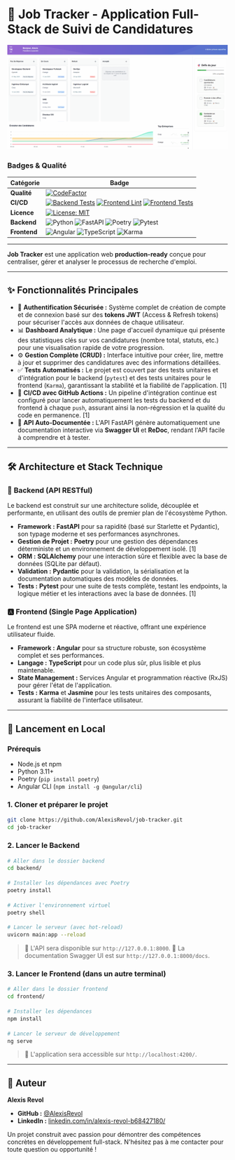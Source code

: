 # 🚀 Job Tracker - Application Full-Stack de Suivi de Candidatures

![Démo de Job Tracker](https://raw.githubusercontent.com/AlexisRevol/job-tracker/main/.github/assets/demo.gif)

### Badges & Qualité

| Catégorie      | Badge                                                                                                                                                                                            |
| -------------- | ------------------------------------------------------------------------------------------------------------------------------------------------------------------------------------------------ |
| **Qualité**    | [![CodeFactor](https://www.codefactor.io/repository/github/alexisrevol/job-tracker/badge)](https://www.codefactor.io/repository/github/alexisrevol/job-tracker) |
| **CI/CD**      | [![Backend Tests](https://github.com/AlexisRevol/job-tracker/actions/workflows/backend.tests.yml/badge.svg)](https://github.com/AlexisRevol/job-tracker/actions/workflows/backend.tests.yml) [![Frontend Lint](https://github.com/AlexisRevol/job-tracker/actions/workflows/frontend.lint.yml/badge.svg)](https://github.com/AlexisRevol/job-tracker/actions/workflows/frontend.lint.yml) [![Frontend Tests](https://github.com/AlexisRevol/job-tracker/actions/workflows/frontend.tests.yml/badge.svg)](https://github.com/AlexisRevol/job-tracker/actions/workflows/frontend.tests.yml)                                |
| **Licence**    | [![License: MIT](https://img.shields.io/badge/License-MIT-yellow.svg)](https://opensource.org/licenses/MIT)                                                                                        |
| **Backend**    | ![Python](https://img.shields.io/badge/Python-3.11-3776AB.svg?logo=python) ![FastAPI](https://img.shields.io/badge/FastAPI-0.103.2-009688.svg?logo=fastapi) ![Poetry](https://img.shields.io/badge/Poetry-1.6.1-60A5FA.svg?logo=poetry) ![Pytest](https://img.shields.io/badge/Pytest-7.4.2-0A9EDC.svg?logo=pytest) |
| **Frontend**   | ![Angular](https://img.shields.io/badge/Angular-16.2.0-DD0031.svg?logo=angular) ![TypeScript](https://img.shields.io/badge/TypeScript-5.1.3-3178C6.svg?logo=typescript) ![Karma](https://img.shields.io/badge/Karma-6.4.2-56C5A8.svg?logo=karma) |

---

**Job Tracker** est une application web **production-ready** conçue pour centraliser, gérer et analyser le processus de recherche d'emploi. 

---

## ✨ Fonctionnalités Principales

*   🔐 **Authentification Sécurisée :** Système complet de création de compte et de connexion basé sur des **tokens JWT** (Access & Refresh tokens) pour sécuriser l'accès aux données de chaque utilisateur.
*   📊 **Dashboard Analytique :** Une page d'accueil dynamique qui présente des statistiques clés sur vos candidatures (nombre total, statuts, etc.) pour une visualisation rapide de votre progression.
*   ⚙️ **Gestion Complète (CRUD) :** Interface intuitive pour créer, lire, mettre à jour et supprimer des candidatures avec des informations détaillées.
*   ✅ **Tests Automatisés :** Le projet est couvert par des tests unitaires et d'intégration pour le backend (`pytest`) et des tests unitaires pour le frontend (`Karma`), garantissant la stabilité et la fiabilité de l'application. [1]
*   🚀 **CI/CD avec GitHub Actions :** Un pipeline d'intégration continue est configuré pour lancer automatiquement les tests du backend et du frontend à chaque `push`, assurant ainsi la non-régression et la qualité du code en permanence. [1]
*   📖 **API Auto-Documentée :** L'API FastAPI génère automatiquement une documentation interactive via **Swagger UI** et **ReDoc**, rendant l'API facile à comprendre et à tester.

---

## 🛠️ Architecture et Stack Technique

### 🐍 **Backend (API RESTful)**

Le backend est construit sur une architecture solide, découplée et performante, en utilisant des outils de premier plan de l'écosystème Python.

-   **Framework :** **FastAPI** pour sa rapidité (basé sur Starlette et Pydantic), son typage moderne et ses performances asynchrones.
-   **Gestion de Projet :** **Poetry** pour une gestion des dépendances déterministe et un environnement de développement isolé. [1]
-   **ORM :** **SQLAlchemy** pour une interaction sûre et flexible avec la base de données (SQLite par défaut).
-   **Validation :** **Pydantic** pour la validation, la sérialisation et la documentation automatiques des modèles de données.
-   **Tests :** **Pytest** pour une suite de tests complète, testant les endpoints, la logique métier et les interactions avec la base de données. [1]

### 🅰️ **Frontend (Single Page Application)**

Le frontend est une SPA moderne et réactive, offrant une expérience utilisateur fluide.

-   **Framework :** **Angular** pour sa structure robuste, son écosystème complet et ses performances.
-   **Langage :** **TypeScript** pour un code plus sûr, plus lisible et plus maintenable.
-   **State Management :** Services Angular et programmation réactive (RxJS) pour gérer l'état de l'application.
-   **Tests :** **Karma** et **Jasmine** pour les tests unitaires des composants, assurant la fiabilité de l'interface utilisateur.

---

## 🚀 Lancement en Local

### Prérequis
*   Node.js et npm
*   Python 3.11+
*   Poetry (`pip install poetry`)
*   Angular CLI (`npm install -g @angular/cli`)

### 1. Cloner et préparer le projet

```bash
git clone https://github.com/AlexisRevol/job-tracker.git
cd job-tracker
```

### 2. Lancer le Backend

```bash
# Aller dans le dossier backend
cd backend/

# Installer les dépendances avec Poetry
poetry install

# Activer l'environnement virtuel
poetry shell

# Lancer le serveur (avec hot-reload)
uvicorn main:app --reload
```
> 🔹 L'API sera disponible sur `http://127.0.0.1:8000`.
> 🔹 La documentation Swagger UI est sur `http://127.0.0.1:8000/docs`.

### 3. Lancer le Frontend (dans un autre terminal)

```bash
# Aller dans le dossier frontend
cd frontend/

# Installer les dépendances
npm install

# Lancer le serveur de développement
ng serve
```
> 🔸 L'application sera accessible sur `http://localhost:4200/`.

---

## 👤 Auteur

**Alexis Revol**

*   **GitHub :** [@AlexisRevol](https://github.com/AlexisRevol)
*   **LinkedIn :** [linkedin.com/in/alexis-revol-b68427180/](https://www.linkedin.com/in/alexis-revol-b68427180/)

Un projet construit avec passion pour démontrer des compétences concrètes en développement full-stack. N'hésitez pas à me contacter pour toute question ou opportunité !